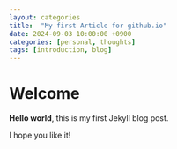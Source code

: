 ```yaml
---
layout: categories
title:  "My first Article for github.io"
date: 2024-09-03 10:00:00 +0900
categories: [personal, thoughts]
tags: [introduction, blog]
---
```


# Welcome

**Hello world**, this is my first Jekyll blog post.

I hope you like it!